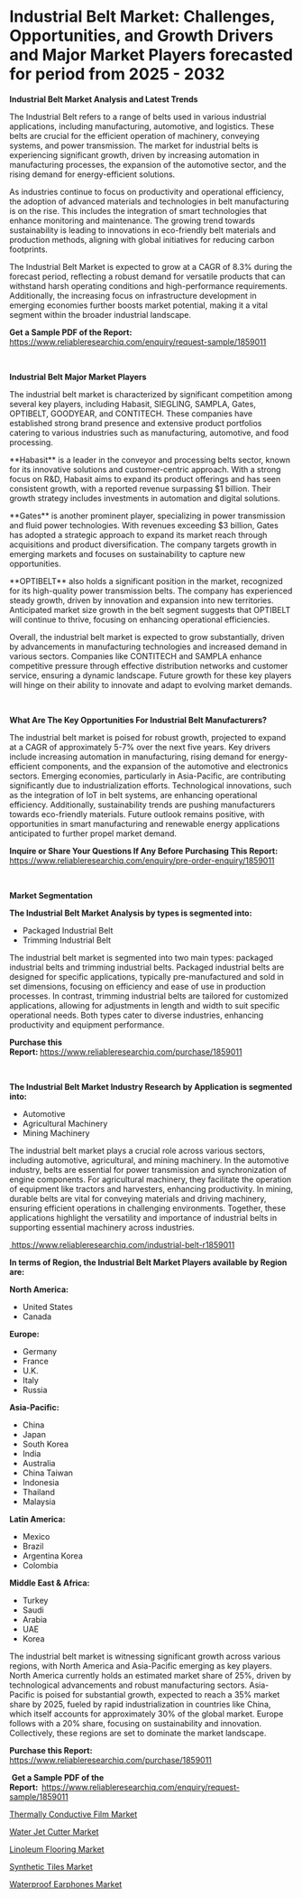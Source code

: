 <p><h1>Industrial Belt Market: Challenges, Opportunities, and Growth Drivers and Major Market Players forecasted for period from 2025 - 2032</h1></p><p><strong>Industrial Belt Market Analysis and Latest Trends</strong></p>
<p><p>The Industrial Belt refers to a range of belts used in various industrial applications, including manufacturing, automotive, and logistics. These belts are crucial for the efficient operation of machinery, conveying systems, and power transmission. The market for industrial belts is experiencing significant growth, driven by increasing automation in manufacturing processes, the expansion of the automotive sector, and the rising demand for energy-efficient solutions.</p><p>As industries continue to focus on productivity and operational efficiency, the adoption of advanced materials and technologies in belt manufacturing is on the rise. This includes the integration of smart technologies that enhance monitoring and maintenance. The growing trend towards sustainability is leading to innovations in eco-friendly belt materials and production methods, aligning with global initiatives for reducing carbon footprints.</p><p>The Industrial Belt Market is expected to grow at a CAGR of 8.3% during the forecast period, reflecting a robust demand for versatile products that can withstand harsh operating conditions and high-performance requirements. Additionally, the increasing focus on infrastructure development in emerging economies further boosts market potential, making it a vital segment within the broader industrial landscape.</p></p>
<p><strong>Get a Sample PDF of the Report:&nbsp;</strong> <a href="https://www.reliableresearchiq.com/enquiry/request-sample/1859011?utm_campaign=1876&utm_medium=2&utm_source=Github&utm_content=ia&utm_term=01042025&utm_id=industrial-belt">https://www.reliableresearchiq.com/enquiry/request-sample/1859011</a></p>
<p>&nbsp;</p>
<p><strong>Industrial Belt Major Market Players</strong></p>
<p><p>The industrial belt market is characterized by significant competition among several key players, including Habasit, SIEGLING, SAMPLA, Gates, OPTIBELT, GOODYEAR, and CONTITECH. These companies have established strong brand presence and extensive product portfolios catering to various industries such as manufacturing, automotive, and food processing.</p><p>**Habasit** is a leader in the conveyor and processing belts sector, known for its innovative solutions and customer-centric approach. With a strong focus on R&D, Habasit aims to expand its product offerings and has seen consistent growth, with a reported revenue surpassing $1 billion. Their growth strategy includes investments in automation and digital solutions.</p><p>**Gates** is another prominent player, specializing in power transmission and fluid power technologies. With revenues exceeding $3 billion, Gates has adopted a strategic approach to expand its market reach through acquisitions and product diversification. The company targets growth in emerging markets and focuses on sustainability to capture new opportunities.</p><p>**OPTIBELT** also holds a significant position in the market, recognized for its high-quality power transmission belts. The company has experienced steady growth, driven by innovation and expansion into new territories. Anticipated market size growth in the belt segment suggests that OPTIBELT will continue to thrive, focusing on enhancing operational efficiencies.</p><p>Overall, the industrial belt market is expected to grow substantially, driven by advancements in manufacturing technologies and increased demand in various sectors. Companies like CONTITECH and SAMPLA enhance competitive pressure through effective distribution networks and customer service, ensuring a dynamic landscape. Future growth for these key players will hinge on their ability to innovate and adapt to evolving market demands.</p></p>
<p>&nbsp;</p>
<p><strong>What Are The Key Opportunities For Industrial Belt Manufacturers?</strong></p>
<p><p>The industrial belt market is poised for robust growth, projected to expand at a CAGR of approximately 5-7% over the next five years. Key drivers include increasing automation in manufacturing, rising demand for energy-efficient components, and the expansion of the automotive and electronics sectors. Emerging economies, particularly in Asia-Pacific, are contributing significantly due to industrialization efforts. Technological innovations, such as the integration of IoT in belt systems, are enhancing operational efficiency. Additionally, sustainability trends are pushing manufacturers towards eco-friendly materials. Future outlook remains positive, with opportunities in smart manufacturing and renewable energy applications anticipated to further propel market demand.</p></p>
<p><strong>Inquire or Share Your Questions If Any Before Purchasing This Report:</strong> <a href="https://www.reliableresearchiq.com/enquiry/pre-order-enquiry/1859011?utm_campaign=1876&utm_medium=2&utm_source=Github&utm_content=ia&utm_term=01042025&utm_id=industrial-belt">https://www.reliableresearchiq.com/enquiry/pre-order-enquiry/1859011</a></p>
<p>&nbsp;</p>
<p><strong>Market Segmentation</strong></p>
<p><strong>The Industrial Belt Market Analysis by types is segmented into:</strong></p>
<p><ul><li>Packaged Industrial Belt</li><li>Trimming Industrial Belt</li></ul></p>
<p><p>The industrial belt market is segmented into two main types: packaged industrial belts and trimming industrial belts. Packaged industrial belts are designed for specific applications, typically pre-manufactured and sold in set dimensions, focusing on efficiency and ease of use in production processes. In contrast, trimming industrial belts are tailored for customized applications, allowing for adjustments in length and width to suit specific operational needs. Both types cater to diverse industries, enhancing productivity and equipment performance.</p></p>
<p><strong>Purchase this Report:&nbsp;</strong><a href="https://www.reliableresearchiq.com/purchase/1859011?utm_campaign=1876&utm_medium=2&utm_source=Github&utm_content=ia&utm_term=01042025&utm_id=industrial-belt">https://www.reliableresearchiq.com/purchase/1859011</a></p>
<p>&nbsp;</p>
<p><strong>The Industrial Belt Market Industry Research by Application is segmented into:</strong></p>
<p><ul><li>Automotive</li><li>Agricultural Machinery</li><li>Mining Machinery</li></ul></p>
<p><p>The industrial belt market plays a crucial role across various sectors, including automotive, agricultural, and mining machinery. In the automotive industry, belts are essential for power transmission and synchronization of engine components. For agricultural machinery, they facilitate the operation of equipment like tractors and harvesters, enhancing productivity. In mining, durable belts are vital for conveying materials and driving machinery, ensuring efficient operations in challenging environments. Together, these applications highlight the versatility and importance of industrial belts in supporting essential machinery across industries.</p></p>
<p><a href="https://www.reliableresearchiq.com/industrial-belt-r1859011?utm_campaign=1876&utm_medium=2&utm_source=Github&utm_content=ia&utm_term=01042025&utm_id=industrial-belt">&nbsp;https://www.reliableresearchiq.com/industrial-belt-r1859011</a></p>
<p><strong>In terms of Region, the Industrial Belt Market Players available by Region are:</strong></p>
<p>
    <p> <strong> North America: </strong>
        <ul>
            <li>United States</li>
            <li>Canada</li>
        </ul>
        </p> 
    <p> <strong> Europe: </strong>
        <ul>
            <li>Germany</li>
            <li>France</li>
            <li>U.K.</li>
            <li>Italy</li>
            <li>Russia</li>
        </ul>
        </p> 
    <p> <strong> Asia-Pacific: </strong>
        <ul>
            <li>China</li>
            <li>Japan</li>
            <li>South Korea</li>
            <li>India</li>
            <li>Australia</li>
            <li>China Taiwan</li>
            <li>Indonesia</li>
            <li>Thailand</li>
            <li>Malaysia</li>
        </ul>
        </p> 
    <p> <strong> Latin America: </strong>
        <ul>
            <li>Mexico</li>
            <li>Brazil</li>
            <li>Argentina Korea</li>
            <li>Colombia</li>
        </ul>
        </p> 
    <p> <strong> Middle East & Africa: </strong>
        <ul>
            <li>Turkey</li>
            <li>Saudi</li>
            <li>Arabia</li>
            <li>UAE</li>
            <li>Korea</li>
        </ul>
    </p>
    </p>
<p><p>The industrial belt market is witnessing significant growth across various regions, with North America and Asia-Pacific emerging as key players. North America currently holds an estimated market share of 25%, driven by technological advancements and robust manufacturing sectors. Asia-Pacific is poised for substantial growth, expected to reach a 35% market share by 2025, fueled by rapid industrialization in countries like China, which itself accounts for approximately 30% of the global market. Europe follows with a 20% share, focusing on sustainability and innovation. Collectively, these regions are set to dominate the market landscape.</p></p>
<p><strong>Purchase this Report: </strong><a href="https://www.reliableresearchiq.com/purchase/1859011?utm_campaign=1876&utm_medium=2&utm_source=Github&utm_content=ia&utm_term=01042025&utm_id=industrial-belt">https://www.reliableresearchiq.com/purchase/1859011</a></p>
<p>&nbsp;<strong>Get a Sample PDF of the Report:&nbsp;&nbsp;</strong><a href="https://www.reliableresearchiq.com/enquiry/request-sample/1859011?utm_campaign=1876&utm_medium=2&utm_source=Github&utm_content=ia&utm_term=01042025&utm_id=industrial-belt">https://www.reliableresearchiq.com/enquiry/request-sample/1859011</a></p>
<p><strong></strong></p>
<p><p><a href="https://github.com/cevzarvargem/Market-Research-Report-List-1/blob/main/thermally-conductive-film-market.md?utm_campaign=1876&utm_medium=2&utm_source=Github&utm_content=ia&utm_term=01042025&utm_id=industrial-belt">Thermally Conductive Film Market</a></p><p><a href="https://github.com/rutupueyed/Market-Research-Report-List-1/blob/main/water-jet-cutter-market.md?utm_campaign=1876&utm_medium=2&utm_source=Github&utm_content=ia&utm_term=01042025&utm_id=industrial-belt">Water Jet Cutter Market</a></p><p><a href="https://github.com/doganaqev/Market-Research-Report-List-1/blob/main/linoleum-flooring-market.md?utm_campaign=1876&utm_medium=2&utm_source=Github&utm_content=ia&utm_term=01042025&utm_id=industrial-belt">Linoleum Flooring Market</a></p><p><a href="https://github.com/navodfetiya/Market-Research-Report-List-1/blob/main/synthetic-tiles-market.md?utm_campaign=1876&utm_medium=2&utm_source=Github&utm_content=ia&utm_term=01042025&utm_id=industrial-belt">Synthetic Tiles Market</a></p><p><a href="https://github.com/burnicndole/Market-Research-Report-List-1/blob/main/waterproof-earphones-market.md?utm_campaign=1876&utm_medium=2&utm_source=Github&utm_content=ia&utm_term=01042025&utm_id=industrial-belt">Waterproof Earphones Market</a></p></p>